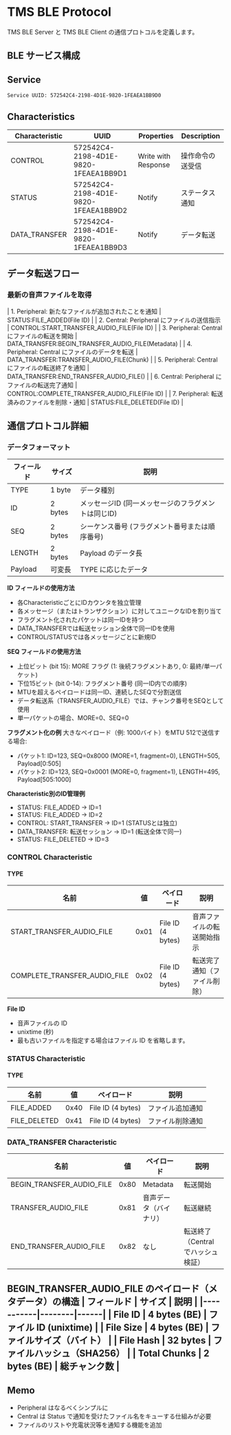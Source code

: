# TMS BLE Protocol

TMS BLE Server と TMS BLE Client の通信プロトコルを定義します。

## BLE サービス構成

## Service

```
Service UUID: 572542C4-2198-4D1E-9820-1FEAEA1BB9D0
```

## Characteristics

| Characteristic | UUID | Properties | Description |
|---------------|------|------------|------|
| CONTROL | 572542C4-2198-4D1E-9820-1FEAEA1BB9D1 | Write with Response | 操作命令の送受信 |
| STATUS | 572542C4-2198-4D1E-9820-1FEAEA1BB9D2 | Notify | ステータス通知 |
| DATA_TRANSFER | 572542C4-2198-4D1E-9820-1FEAEA1BB9D3 | Notify | データ転送 |

## データ転送フロー

### 最新の音声ファイルを取得
| 1. Peripheral: 新たなファイルが追加されたことを通知 | STATUS:FILE_ADDED(File ID) |
| 2. Central: Peripheral にファイルの送信指示 | CONTROL:START_TRANSFER_AUDIO_FILE(File ID) |
| 3. Peripheral: Central にファイルの転送を開始 | DATA_TRANSFER:BEGIN_TRANSFER_AUDIO_FILE(Metadata) |
| 4. Peripheral: Central にファイルのデータを転送 | DATA_TRANSFER:TRANSFER_AUDIO_FILE(Chunk) |
| 5. Peripheral: Central にファイルの転送終了を通知 | DATA_TRANSFER:END_TRANSFER_AUDIO_FILE() |
| 6. Central: Peripheral にファイルの転送完了通知 | CONTROL:COMPLETE_TRANSFER_AUDIO_FILE(File ID) |
| 7. Peripheral: 転送済みのファイルを削除・通知 | STATUS:FILE_DELETED(File ID) |


## 通信プロトコル詳細

### データフォーマット
| フィールド | サイズ | 説明 |
|-----------|--------|------|
| TYPE | 1 byte | データ種別 |
| ID | 2 bytes | メッセージID (同一メッセージのフラグメントは同じID) |
| SEQ | 2 bytes | シーケンス番号 (フラグメント番号または順序番号) |
| LENGTH | 2 bytes | Payload のデータ長 |
| Payload | 可変長 | TYPE に応じたデータ |

**ID フィールドの使用方法**
- 各CharacteristicごとにIDカウンタを独立管理
- 各メッセージ（またはトランザクション）に対してユニークなIDを割り当て
- フラグメント化されたパケットは同一IDを持つ
- DATA_TRANSFERでは転送セッション全体で同一IDを使用
- CONTROL/STATUSでは各メッセージごとに新規ID

**SEQ フィールドの使用方法**
- 上位ビット (bit 15): MORE フラグ (1: 後続フラグメントあり, 0: 最終/単一パケット)
- 下位15ビット (bit 0-14): フラグメント番号 (同一ID内での順序)
- MTUを超えるペイロードは同一ID、連続したSEQで分割送信
- データ転送系（TRANSFER_AUDIO_FILE）では、チャンク番号をSEQとして使用
- 単一パケットの場合、MORE=0、SEQ=0

**フラグメント化の例**
大きなペイロード（例: 1000バイト）をMTU 512で送信する場合:
- パケット1: ID=123, SEQ=0x8000 (MORE=1, fragment=0), LENGTH=505, Payload[0:505]
- パケット2: ID=123, SEQ=0x0001 (MORE=0, fragment=1), LENGTH=495, Payload[505:1000]

**Characteristic別のID管理例**
- STATUS: FILE_ADDED → ID=1
- STATUS: FILE_ADDED → ID=2 
- CONTROL: START_TRANSFER → ID=1 (STATUSとは独立)
- DATA_TRANSFER: 転送セッション → ID=1 (転送全体で同一)
- STATUS: FILE_DELETED → ID=3

### CONTROL Characteristic

#### TYPE
| 名前 | 値 | ペイロード | 説明 |
|---------|-----|-----------|------|
| START_TRANSFER_AUDIO_FILE | 0x01 | File ID (4 bytes) | 音声ファイルの転送開始指示 |
| COMPLETE_TRANSFER_AUDIO_FILE | 0x02 | File ID (4 bytes) | 転送完了通知（ファイル削除） |

**File ID**
- 音声ファイルの ID
- unixtime (秒) 
- 最も古いファイルを指定する場合はファイル ID を省略します。

### STATUS Characteristic

#### TYPE
| 名前 | 値 | ペイロード | 説明 |
|---------|-----|-----------|------|
| FILE_ADDED | 0x40 | File ID (4 bytes) | ファイル追加通知 |
| FILE_DELETED | 0x41 | File ID (4 bytes) | ファイル削除通知 |

### DATA_TRANSFER Characteristic
| 名前 | 値 | ペイロード | 説明 |
|---------|-----|-----------|------|
| BEGIN_TRANSFER_AUDIO_FILE | 0x80 | Metadata | 転送開始  |
| TRANSFER_AUDIO_FILE | 0x81 | 音声データ（バイナリ） | 転送継続 |
| END_TRANSFER_AUDIO_FILE | 0x82 | なし | 転送終了（Central でハッシュ検証） |

**BEGIN_TRANSFER_AUDIO_FILE のペイロード（メタデータ）の構造**
| フィールド | サイズ | 説明 |
|-----------|--------|------|
| File ID | 4 bytes (BE) | ファイル ID (unixtime) |
| File Size | 4 bytes (BE) | ファイルサイズ（バイト） |
| File Hash | 32 bytes | ファイルハッシュ（SHA256） |
| Total Chunks | 2 bytes (BE) | 総チャンク数 |
---

## Memo
- Peripheral はなるべくシンプルに
- Central は Status で通知を受けたファイル名をキューする仕組みが必要
- ファイルのリストや充電状況等を通知する機能を追加